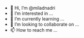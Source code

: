 - 👋 Hi, I’m @miladnadri
- 👀 I’m interested in ...
- 🌱 I’m currently learning ...
- 💞️ I’m looking to collaborate on ...
- 📫 How to reach me ...

<!---
miladnadri/miladnadri is a ✨ special ✨ repository because its `README.md` (this file) appears on your GitHub profile.
You can click the Preview link to take a look at your changes.
--->
